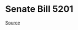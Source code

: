# Senate Bill 5201

[Source](http://lawfilesext.leg.wa.gov/biennium/2023-24/Pdf/Bills/Senate%20Bills/5201.pdf)